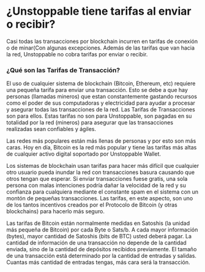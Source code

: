 # ¿Unstoppable tiene tarifas al enviar o recibir?

Casi todas las transacciones por blockchain incurren en tarifas de conexión o de minar(Con algunas excepciones. Además de las tarifas que van hacia la red, Unstoppable no cobra tarifas por enviar o recibir.

### ¿Qué son las Tarifas de Transacción?

El uso de cualquier sistema de blockchain (Bitcoin, Ethereum, etc) requiere una pequeña tarifa para enviar una transacción. Esto se debe a que hay personas (llamadas mineros) que estan constantemente gastando recursos como el poder de sus computadoras y electricidad para ayudar a procesar y asegurar todas las transacciones de la red. Las  Tarifas de Transacciones son para ellos. Estas tarifas no son para Unstoppable, son pagadas en su totalidad por la red (mineros) para asegurar que las transacciones realizadas sean confiables y ágiles.

Las redes más populares están más llenas de personas y por esto son más caras. Hoy en día, Bitcoin es la red más popular y tiene las tarifas más altas de cualquier activo digital soportado por Unstoppable Wallet.

Los sistemas de blockchain usan tarifas para hacer más difícil que cualquier otro usuario pueda inundar la red con transacciones basura causando que otros tengan que esperar. Si enviar transacciones fuese gratis, una sola persona con malas intenciones podría dañar la velocidad de la red y su confianza para cualquiera mediante el constante spam en el sistema con un montón de pequeñas transacciones. Las tarifas, en este aspecto, son uno de los tantos incentivos creados por el Protocolo de Bitcoin (y otras blockchains) para hacerlo más seguro.

Las tarifas de Bitcoin están normalmente medidas en Satoshis  (la unidad más pequeña de Bitcoin) por cada Byte o Sats/b. A cada mayor información (bytes), mayor cantidad de Satoshis (bits de BTC) usted deberá pagar. La cantidad de información de una transacción no depende de la cantidad enviada, sino de la cantidad de depósitos recibidos previamente. El tamaño de una transacción está determinado por la cantidad de entradas y salidas. Cuantas más cantidad de entradas tengas, más cara será la transacción.
